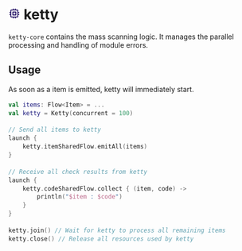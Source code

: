 # ![](../docs/cpu.png) ketty

`ketty-core` contains the mass scanning logic.
It manages the parallel processing and handling of module errors.

## Usage

As soon as a item is emitted, ketty will immediately start.

```kotlin
val items: Flow<Item> = ...
val ketty = Ketty(concurrent = 100)

// Send all items to ketty
launch {
    ketty.itemSharedFlow.emitAll(items)
}

// Receive all check results from ketty
launch {
    ketty.codeSharedFlow.collect { (item, code) ->
        println("$item : $code")
    }
}

ketty.join() // Wait for ketty to process all remaining items
ketty.close() // Release all resources used by ketty
```
